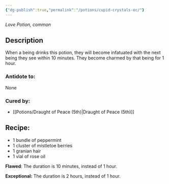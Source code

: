 ```yaml
---
{"dg-publish":true,"permalink":"/potions/cupid-crystals-ec/"}
---
```


*Love Potion, common* 

## Description
When a being drinks this potion, they will become infatuated with the next being they see within 10 minutes. They become charmed by that being for 1 hour.

### Antidote to: 
None

### Cured by:
- [[Potions/Draught of Peace (5th)\|Draught of Peace (5th)]]

## Recipe:

- 1 bundle of peppermint
- 1 cluster of mistletoe berries
- 1 granian hair
- 1 vial of rose oil

**Flawed**:
The duration is 10 minutes, instead of 1 hour.

**Exceptional:** 
The duration is 2 hours, instead of 1 hour.